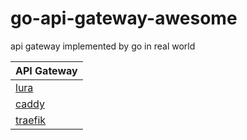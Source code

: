 # go-api-gateway-awesome
api gateway implemented by go in real world

| API Gateway              | 
| -------------------------------       | 
| [lura](/lura)         | 
| [caddy](/caddy)     | 
| [traefik](/traefik)   | 
